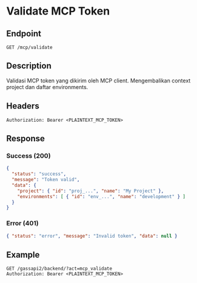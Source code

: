 # Validate MCP Token

## Endpoint
`GET /mcp/validate`

## Description
Validasi MCP token yang dikirim oleh MCP client. Mengembalikan context project dan daftar environments.

## Headers
```
Authorization: Bearer <PLAINTEXT_MCP_TOKEN>
```

## Response
### Success (200)
```json
{
  "status": "success",
  "message": "Token valid",
  "data": {
    "project": { "id": "proj_...", "name": "My Project" },
    "environments": [ { "id": "env_...", "name": "development" } ]
  }
}
```

### Error (401)
```json
{ "status": "error", "message": "Invalid token", "data": null }
```

## Example
```
GET /gassapi2/backend/?act=mcp_validate
Authorization: Bearer <PLAINTEXT_MCP_TOKEN>
```